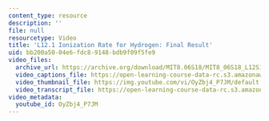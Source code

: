 ```yaml
---
content_type: resource
description: ''
file: null
resourcetype: Video
title: 'L12.1 Ionization Rate for Hydrogen: Final Result'
uid: bb200a50-04e6-fdc8-9148-bdb9f09f5fe9
video_files:
  archive_url: https://archive.org/download/MIT8.06S18/MIT8_06S18_L12S1_300k.mp4
  video_captions_file: https://open-learning-course-data-rc.s3.amazonaws.com/8-06-quantum-physics-iii-spring-2018/c5b34dbedc5d5355aa79a8f43cd915d0_OyZbj4_P7JM.vtt
  video_thumbnail_file: https://img.youtube.com/vi/OyZbj4_P7JM/default.jpg
  video_transcript_file: https://open-learning-course-data-rc.s3.amazonaws.com/8-06-quantum-physics-iii-spring-2018/ca6baadcc599f1f1c3a98d6f85474db5_OyZbj4_P7JM.pdf
video_metadata:
  youtube_id: OyZbj4_P7JM
---
```


